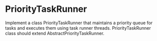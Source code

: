 # PriorityTaskRunner

Implement a class PriorityTaskRunner that maintains a priority queue for tasks and executes them using task runner threads.  PriorityTaskRunner class should extend AbstractPriorityTaskRunner.